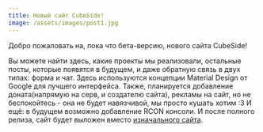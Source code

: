 ```yaml
---
title: Новый сайт CubeSide!
image: /assets/images/post1.jpg
---
```

Добро пожаловать на, пока что бета-версию, нового сайта CubeSide!

Вы можете найти здесь, какие проекты мы реализовали, остальные посты, которые появятся в будущем, и даже обратную связь в двух типах: форма и чат. Здесь используются концепции Material Design от Google для лучшего интерфейса. Также, планируется добавление доната(напрямую на серв, и создателю сайта), рекламы на сайт, но не беспокойтесь - она не будет навязчивой, мы просто кушать хотим :3 И ещё: в будущем возможно добавление RCON консоли. И после полного релиза, сайт будет выложен вместо [изначального сайта](https://cubeside.online).
